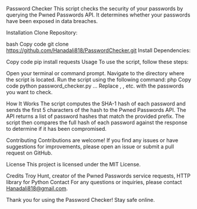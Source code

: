 Password Checker
This script checks the security of your passwords by querying the Pwned Passwords API. It determines whether your passwords have been exposed in data breaches.

Installation
Clone Repository:

bash
Copy code
git clone https://github.com/Hanadali818/PasswordChecker.git
Install Dependencies:

Copy code
pip install requests
Usage
To use the script, follow these steps:

Open your terminal or command prompt.
Navigate to the directory where the script is located.
Run the script using the following command:
php
Copy code
python password_checker.py <password1> <password2> ...
Replace <password1>, <password2>, etc. with the passwords you want to check.

How It Works
The script computes the SHA-1 hash of each password and sends the first 5 characters of the hash to the Pwned Passwords API. The API returns a list of password hashes that match the provided prefix. The script then compares the full hash of each password against the response to determine if it has been compromised.

Contributing
Contributions are welcome! If you find any issues or have suggestions for improvements, please open an issue or submit a pull request on GitHub.

License
This project is licensed under the MIT License.

Credits
Troy Hunt, creator of the Pwned Passwords service
requests, HTTP library for Python
Contact
For any questions or inquiries, please contact Hanadali818@gmail.com.

Thank you for using the Password Checker! Stay safe online.





